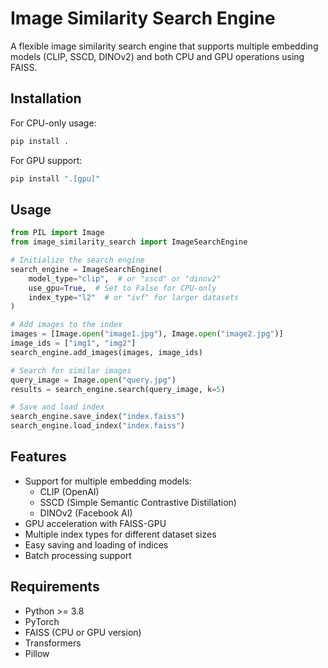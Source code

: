 # Image Similarity Search Engine

A flexible image similarity search engine that supports multiple embedding models (CLIP, SSCD, DINOv2) and both CPU and GPU operations using FAISS.

## Installation

For CPU-only usage:
```bash
pip install .
```

For GPU support:
```bash
pip install ".[gpu]"
```

## Usage

```python
from PIL import Image
from image_similarity_search import ImageSearchEngine

# Initialize the search engine
search_engine = ImageSearchEngine(
    model_type="clip",  # or "sscd" or "dinov2"
    use_gpu=True,  # Set to False for CPU-only
    index_type="l2"  # or "ivf" for larger datasets
)

# Add images to the index
images = [Image.open("image1.jpg"), Image.open("image2.jpg")]
image_ids = ["img1", "img2"]
search_engine.add_images(images, image_ids)

# Search for similar images
query_image = Image.open("query.jpg")
results = search_engine.search(query_image, k=5)

# Save and load index
search_engine.save_index("index.faiss")
search_engine.load_index("index.faiss")
```

## Features

- Support for multiple embedding models:
  - CLIP (OpenAI)
  - SSCD (Simple Semantic Contrastive Distillation)
  - DINOv2 (Facebook AI)
- GPU acceleration with FAISS-GPU
- Multiple index types for different dataset sizes
- Easy saving and loading of indices
- Batch processing support

## Requirements

- Python >= 3.8
- PyTorch
- FAISS (CPU or GPU version)
- Transformers
- Pillow